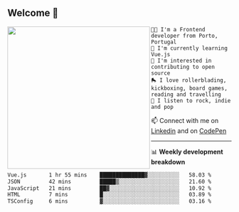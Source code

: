 ## Welcome 👋

<img align="left" src="https://github.com/saraiovieira/saraiovieira/assets/74243584/32f0e061-fcbb-45fe-8361-571943f17664" width="320"/>

```
👩‍💻 I'm a Frontend developer from Porto, Portugal
🌱 I'm currently learning Vue.js
🚩 I'm interested in contributing to open source
🛼 I love rollerblading, kickboxing, board games, reading and travelling
🎵 I listen to rock, indie and pop
```
📫 Connect with me on [Linkedin](https://www.linkedin.com/in/sara-vieira-frontend-developer/) and on [CodePen](https://codepen.io/saraiovieira)

-------

📊 **Weekly development breakdown**

<!--START_SECTION:waka-->

```txt
Vue.js       1 hr 55 mins    ██████████████▓░░░░░░░░░░   58.03 %
JSON         42 mins         █████▒░░░░░░░░░░░░░░░░░░░   21.60 %
JavaScript   21 mins         ██▓░░░░░░░░░░░░░░░░░░░░░░   10.92 %
HTML         7 mins          █░░░░░░░░░░░░░░░░░░░░░░░░   03.89 %
TSConfig     6 mins          ▓░░░░░░░░░░░░░░░░░░░░░░░░   03.16 %
```

<!--END_SECTION:waka-->
